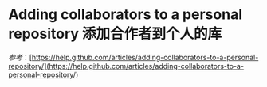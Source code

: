 Adding collaborators to a personal repository 添加合作者到个人的库
===========
 


*参考*：[https://help.github.com/articles/adding-collaborators-to-a-personal-repository/](https://help.github.com/articles/adding-collaborators-to-a-personal-repository/)
